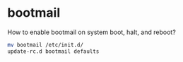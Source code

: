 bootmail
========

How to enable bootmail on system boot, halt, and reboot?

```bash
mv bootmail /etc/init.d/
update-rc.d bootmail defaults
```

